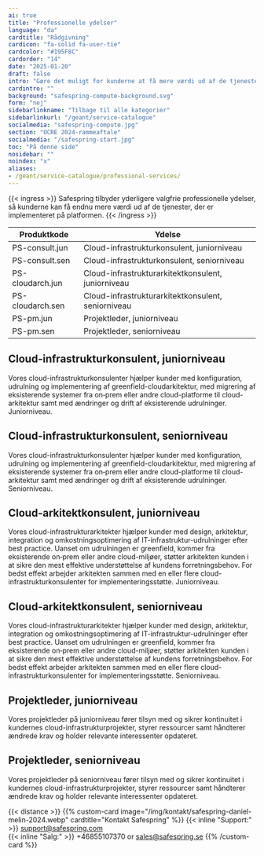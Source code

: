 ```yaml
---
ai: true
title: "Professionelle ydelser"
language: "da"
cardtitle: "Rådgivning"
cardicon: "fa-solid fa-user-tie"
cardcolor: "#195F8C"
cardorder: "14"
date: "2025-01-20"
draft: false
intro: "Gøre det muligt for kunderne at få mere værdi ud af de tjenester, der er implementeret på platformen"
cardintro: ""
background: "safespring-compute-background.svg"
form: "nej"
sidebarlinkname: "Tilbage til alle kategorier"
sidebarlinkurl: "/geant/service-catalogue"
socialmedia: "safespring-compute.jpg"
section: "OCRE 2024-rammeaftale"
socialmedia: "/safespring-start.jpg"
toc: "På denne side"
nosidebar: ""
noindex: "x"
aliases:
- /geant/service-catalogue/professional-services/
---
```

{{< ingress >}}
Safespring tilbyder yderligere valgfrie professionelle ydelser, så kunderne kan få endnu mere værdi ud af de tjenester, der er implementeret på platformen.
{{< /ingress >}}

| Produktkode      | Ydelse                                                            |
| ---------------- | ----------------------------------------------------------------- |
| PS-consult.jun   | Cloud-infrastrukturkonsulent, juniorniveau                       |
| PS-consult.sen   | Cloud-infrastrukturkonsulent, seniorniveau                       |
| PS-cloudarch.jun | Cloud-infrastrukturarkitektkonsulent, juniorniveau               |
| PS-cloudarch.sen | Cloud-infrastrukturarkitektkonsulent, seniorniveau               |
| PS-pm.jun        | Projektleder, juniorniveau                                        |
| PS-pm.sen        | Projektleder, seniorniveau                                        |

## Cloud-infrastrukturkonsulent, juniorniveau

Vores cloud-infrastrukturkonsulenter hjælper kunder med konfiguration, udrulning og implementering af greenfield-cloudarkitektur, med migrering af eksisterende systemer fra on‑prem eller andre cloud-platforme til cloud-arkitektur samt med ændringer og drift af eksisterende udrulninger. Juniorniveau.

## Cloud-infrastrukturkonsulent, seniorniveau

Vores cloud-infrastrukturkonsulenter hjælper kunder med konfiguration, udrulning og implementering af greenfield-cloudarkitektur, med migrering af eksisterende systemer fra on‑prem eller andre cloud-platforme til cloud-arkitektur samt med ændringer og drift af eksisterende udrulninger. Seniorniveau.

## Cloud-arkitektkonsulent, juniorniveau

Vores cloud-infrastrukturarkitekter hjælper kunder med design, arkitektur, integration og omkostningsoptimering af IT-infrastruktur-udrulninger efter best practice. Uanset om udrulningen er greenfield, kommer fra eksisterende on‑prem eller andre cloud-miljøer, støtter arkitekten kunden i at sikre den mest effektive understøttelse af kundens forretningsbehov. For bedst effekt arbejder arkitekten sammen med en eller flere cloud-infrastrukturkonsulenter for implementeringsstøtte. Juniorniveau.

## Cloud-arkitektkonsulent, seniorniveau

Vores cloud-infrastrukturarkitekter hjælper kunder med design, arkitektur, integration og omkostningsoptimering af IT-infrastruktur-udrulninger efter best practice. Uanset om udrulningen er greenfield, kommer fra eksisterende on‑prem eller andre cloud-miljøer, støtter arkitekten kunden i at sikre den mest effektive understøttelse af kundens forretningsbehov. For bedst effekt arbejder arkitekten sammen med en eller flere cloud-infrastrukturkonsulenter for implementeringsstøtte. Seniorniveau.

## Projektleder, juniorniveau

Vores projektleder på juniorniveau fører tilsyn med og sikrer kontinuitet i kundernes cloud-infrastrukturprojekter, styrer ressourcer samt håndterer ændrede krav og holder relevante interessenter opdateret.

## Projektleder, seniorniveau

Vores projektleder på seniorniveau fører tilsyn med og sikrer kontinuitet i kundernes cloud-infrastrukturprojekter, styrer ressourcer samt håndterer ændrede krav og holder relevante interessenter opdateret.

{{< distance >}}
{{% custom-card image="/img/kontakt/safespring-daniel-melin-2024.webp" cardtitle="Kontakt Safespring" %}}
{{< inline "Support:" >}} support@safespring.com  
{{< inline "Salg:" >}} +46855107370 or sales@safespring.se
{{% /custom-card %}}